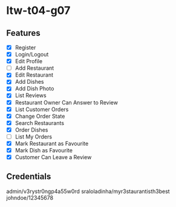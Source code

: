 # ltw-t04-g07

## Features

- [x] Register
- [x] Login/Logout
- [x] Edit Profile
- [ ] Add Restaurant
- [x] Edit Restaurant
- [x] Add Dishes
- [x] Add Dish Photo
- [x] List Reviews
- [x] Restaurant Owner Can Answer to Review
- [x] List Customer Orders
- [x] Change Order State
- [x] Search Restaurants
- [x] Order Dishes
- [ ] List My Orders
- [x] Mark Restaurant as Favourite
- [x] Mark Dish as Favourite
- [x] Customer Can Leave a Review

## Credentials

admin/v3rystr0ngp4a55w0rd
sraloladinha/myr3staurantisth3best
johndoe/12345678
